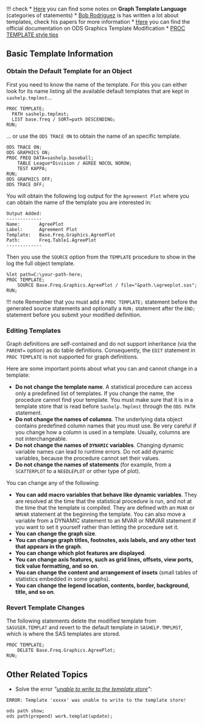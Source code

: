 !!! check
	  * [Here](http://support.sas.com/documentation/cdl/en/grstatug/63302/HTML/default/viewer.htm#n0kqozn49yx2lon1aavkll1f5dff.htm) you can find some notes on **Graph Template Language** (categories of statements)
	  * [Bob Rodríguez](https://www.linkedin.com/in/bob-rodriguez-7b12634/) is has written a lot about templates, check his papers for more information
	  * [Here](https://support.sas.com/documentation/cdl/en/statug/63962/HTML/default/viewer.htm#templt_toc.htm) you can find the official documentation on ODS Graphics Template Modification
	  * [PROC TEMPLATE style tips](https://support.sas.com/rnd/base/ods/scratch/styles-tips.pdf)

## Basic Template Information

### Obtain the Default Template for an Object

First you need to know the name of the template. For this you can either look for its name listing all the available default templates that are kept in `sashelp.tmplmst`...

```
PROC TEMPLATE;
  PATH sashelp.tmplmst;
  LIST base.freq / SORT=path DESCENDING;
RUN; 
```

... or use the `ODS TRACE ON` to obtain the name of an specific template.

```
ODS TRACE ON;
ODS GRAPHICS ON;
PROC FREQ DATA=sashelp.baseball;
	TABLE League*Division / AGREE NOCOL NOROW; 
	TEST KAPPA;
RUN;
ODS GRAPHICS OFF;
ODS TRACE OFF;
```

You will obtain the following log output for the `Agreement Plot` where you can obtain the name of the template you are interested in:

```
Output Added:
-------------
Name:       AgreePlot
Label:      Agreement Plot
Template:   Base.Freq.Graphics.AgreePlot
Path:       Freq.Table1.AgreePlot
-------------
```

Then you use the `SOURCE` option from the `TEMPLATE` procedure to show in the log the full object template.

```
%let path=C:\your-path-here;
PROC TEMPLATE;
	SOURCE Base.Freq.Graphics.AgreePlot / file="&path.\agreeplot.sas";
RUN;
```
!!! note
    Remember that you must add a `PROC TEMPLATE;` statement before the generated source statements and optionally a `RUN;` statement after the `END;` statement before you submit your modified definition.

### Editing Templates

Graph definitions are self-contained and do not support inheritance (via the `PARENT=` option) as do table definitions. Consequently, the `EDIT` statement in `PROC TEMPLATE` is not supported for graph definitions.

Here are some important points about what you can and cannot change in a template:

* **Do not change the template name**. A statistical procedure can access only a predefined list of templates. If you change the name, the procedure cannot find your template. You must make sure that it is in a template store that is read before `Sashelp.Tmplmst` through the `ODS PATH` statement.
* **Do not change the names of columns**. The underlying data object contains predefined column names that you must use. Be very careful if you change how a column is used in a template. Usually, columns are not interchangeable.
* **Do not change the names of `DYNAMIC` variables**. Changing dynamic variable names can lead to runtime errors. Do not add dynamic variables, because the procedure cannot set their values.
* **Do not change the names of statements** (for example, from a `SCATTERPLOT` to a `NEEDLEPLOT` or other type of plot).

You can change any of the following:

* **You can add macro variables that behave like dynamic variables**. They are resolved at the time that the statistical procedure is run, and not at the time that the template is compiled. They are defined with an `MVAR` or `NMVAR` statement at the beginning the template. You can also move a variable from a DYNAMIC statement to an MVAR or NMVAR statement if you want to set it yourself rather than letting the procedure set it.
* **You can change the graph size**.
* **You can change graph titles, footnotes, axis labels, and any other text that appears in the graph**.
* **You can change which plot features are displayed**.
* **You can change axis features, such as grid lines, offsets, view ports, tick value formatting, and so on**.
* **You can change the content and arrangement of insets** (small tables of statistics embedded in some graphs).
* **You can change the legend location, contents, border, background, title, and so on**.

### Revert Template Changes

The following statements delete the modified template from `SASUSER.TEMPLAT` and revert to the default template in
`SASHELP.TMPLMST`, which is where the SAS templates are stored.

```
PROC TEMPLATE;
	DELETE Base.Freq.Graphics.AgreePlot;
RUN;
```

## Other Related Topics

* Solve the error *"[unable to write to the template store](http://support.sas.com/techsup/notes/v8/4/739.html)"*:
```
ERROR: Template 'xxxxx' was unable to write to the template store!

ods path show;
ods path(prepend) work.templat(update);
```



